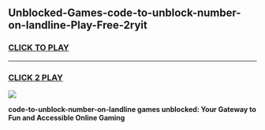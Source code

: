 
## Unblocked-Games-code-to-unblock-number-on-landline-Play-Free-2ryit
<h3>
<a href="https://premium76.site?title=code-to-unblock-number-on-landline&ref=20M">CLICK TO PLAY</a></h3>
<hr>

<h3>
<a href="https://premium76.site?title=code-to-unblock-number-on-landline&ref=20M">CLICK 2 PLAY</a>
  
</h3>

<a href="https://premium76.site?title=code-to-unblock-number-on-landline&ref=19M"><img src="https://clearcache.store/games.png"></a>


**code-to-unblock-number-on-landline games unblocked: Your Gateway to Fun and Accessible Online Gaming**
